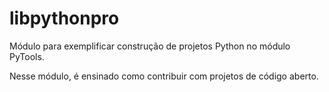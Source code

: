 # libpythonpro
Módulo para exemplificar construção de projetos Python no módulo PyTools.

Nesse módulo, é ensinado como contribuir com projetos de código aberto.